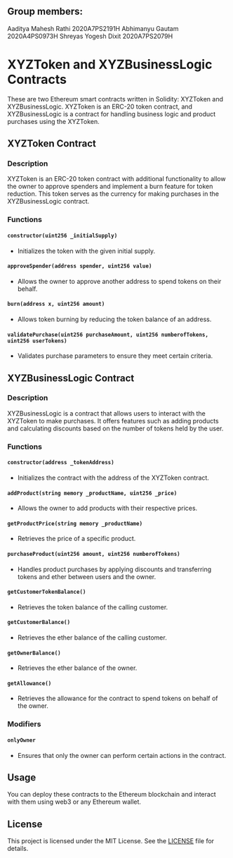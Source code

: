 ## Group members:
Aaditya Mahesh Rathi  2020A7PS2191H
Abhimanyu Gautam      2020A4PS0973H
Shreyas Yogesh Dixit  2020A7PS2079H

# XYZToken and XYZBusinessLogic Contracts

These are two Ethereum smart contracts written in Solidity: XYZToken and XYZBusinessLogic. XYZToken is an ERC-20 token contract, and XYZBusinessLogic is a contract for handling business logic and product purchases using the XYZToken.

## XYZToken Contract

### Description
XYZToken is an ERC-20 token contract with additional functionality to allow the owner to approve spenders and implement a burn feature for token reduction. This token serves as the currency for making purchases in the XYZBusinessLogic contract.

### Functions

#### `constructor(uint256 _initialSupply)`
- Initializes the token with the given initial supply.

#### `approveSpender(address spender, uint256 value)`
- Allows the owner to approve another address to spend tokens on their behalf.

#### `burn(address x, uint256 amount)`
- Allows token burning by reducing the token balance of an address.

#### `validatePurchase(uint256 purchaseAmount, uint256 numberofTokens, uint256 userTokens)`
- Validates purchase parameters to ensure they meet certain criteria.

## XYZBusinessLogic Contract

### Description
XYZBusinessLogic is a contract that allows users to interact with the XYZToken to make purchases. It offers features such as adding products and calculating discounts based on the number of tokens held by the user.

### Functions

#### `constructor(address _tokenAddress)`
- Initializes the contract with the address of the XYZToken contract.

#### `addProduct(string memory _productName, uint256 _price)`
- Allows the owner to add products with their respective prices.

#### `getProductPrice(string memory _productName)`
- Retrieves the price of a specific product.

#### `purchaseProduct(uint256 amount, uint256 numberofTokens)`
- Handles product purchases by applying discounts and transferring tokens and ether between users and the owner.

#### `getCustomerTokenBalance()`
- Retrieves the token balance of the calling customer.

#### `getCustomerBalance()`
- Retrieves the ether balance of the calling customer.

#### `getOwnerBalance()`
- Retrieves the ether balance of the owner.

#### `getAllowance()`
- Retrieves the allowance for the contract to spend tokens on behalf of the owner.

### Modifiers

#### `onlyOwner`
- Ensures that only the owner can perform certain actions in the contract.

## Usage
You can deploy these contracts to the Ethereum blockchain and interact with them using web3 or any Ethereum wallet.

## License
This project is licensed under the MIT License. See the [LICENSE](LICENSE) file for details.
